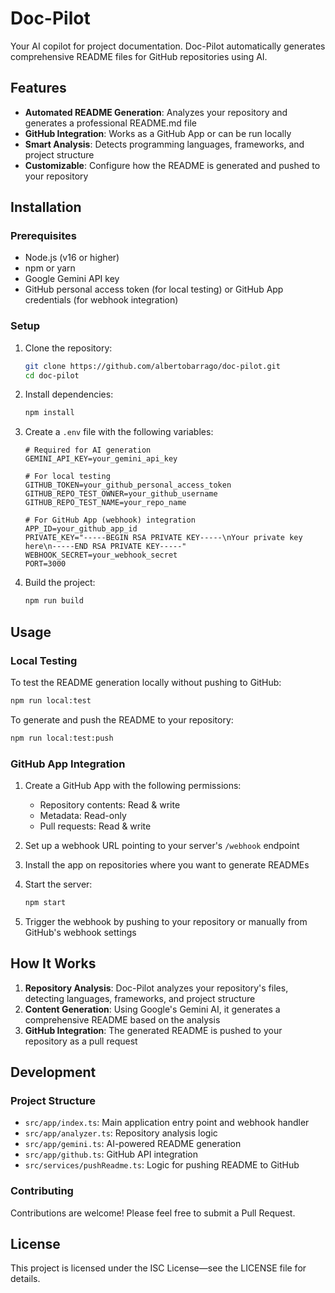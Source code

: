 # Doc-Pilot

Your AI copilot for project documentation. Doc-Pilot automatically generates comprehensive README files for GitHub repositories using AI.

## Features

- **Automated README Generation**: Analyzes your repository and generates a professional README.md file
- **GitHub Integration**: Works as a GitHub App or can be run locally
- **Smart Analysis**: Detects programming languages, frameworks, and project structure
- **Customizable**: Configure how the README is generated and pushed to your repository

## Installation

### Prerequisites

- Node.js (v16 or higher)
- npm or yarn
- Google Gemini API key
- GitHub personal access token (for local testing) or GitHub App credentials (for webhook integration)

### Setup

1. Clone the repository:
   ```bash
   git clone https://github.com/albertobarrago/doc-pilot.git
   cd doc-pilot
   ```

2. Install dependencies:
   ```bash
   npm install
   ```

3. Create a `.env` file with the following variables:
   ```
   # Required for AI generation
   GEMINI_API_KEY=your_gemini_api_key

   # For local testing
   GITHUB_TOKEN=your_github_personal_access_token
   GITHUB_REPO_TEST_OWNER=your_github_username
   GITHUB_REPO_TEST_NAME=your_repo_name

   # For GitHub App (webhook) integration
   APP_ID=your_github_app_id
   PRIVATE_KEY="-----BEGIN RSA PRIVATE KEY-----\nYour private key here\n-----END RSA PRIVATE KEY-----"
   WEBHOOK_SECRET=your_webhook_secret
   PORT=3000
   ```

4. Build the project:
   ```bash
   npm run build
   ```

## Usage

### Local Testing

To test the README generation locally without pushing to GitHub:

```bash
npm run local:test
```

To generate and push the README to your repository:

```bash
npm run local:test:push
```

### GitHub App Integration

1. Create a GitHub App with the following permissions:
   - Repository contents: Read & write
   - Metadata: Read-only
   - Pull requests: Read & write

2. Set up a webhook URL pointing to your server's `/webhook` endpoint

3. Install the app on repositories where you want to generate READMEs

4. Start the server:
   ```bash
   npm start
   ```

5. Trigger the webhook by pushing to your repository or manually from GitHub's webhook settings

## How It Works

1. **Repository Analysis**: Doc-Pilot analyzes your repository's files, detecting languages, frameworks, and project structure
2. **Content Generation**: Using Google's Gemini AI, it generates a comprehensive README based on the analysis
3. **GitHub Integration**: The generated README is pushed to your repository as a pull request

## Development

### Project Structure

- `src/app/index.ts`: Main application entry point and webhook handler
- `src/app/analyzer.ts`: Repository analysis logic
- `src/app/gemini.ts`: AI-powered README generation
- `src/app/github.ts`: GitHub API integration
- `src/services/pushReadme.ts`: Logic for pushing README to GitHub

### Contributing

Contributions are welcome! Please feel free to submit a Pull Request.

## License

This project is licensed under the ISC License—see the LICENSE file for details.